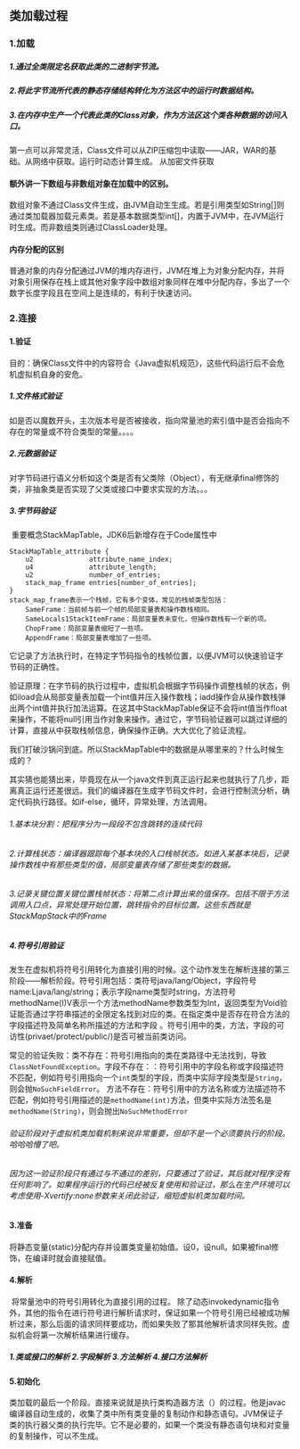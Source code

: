 ## 类加载过程

### 1.加载

##### 	1.通过全类限定名获取此类的二进制字节流。

##### 	2.将此字节流所代表的静态存储结构转化为方法区中的运行时数据结构。

##### 	3.在内存中生产一个代表此类的Class对象，作为方法区这个类各种数据的访问入口。

第一点可以非常灵活，Class文件可以从ZIP压缩包中读取——JAR，WAR的基础。从网络中获取。运行时动态计算生成。
从加密文件获取

#### 额外讲一下数组与非数组对象在加载中的区别。

​	数组对象不通过Class文件生成，由JVM自动生生成。若是引用类型如String[]则通过类加载器加载元素类。若是基本数据类型int[]，内置于JVM中，在JVM运行时生成。而非数组类则通过ClassLoader处理。
​	

#### 内存分配的区别  

​	普通对象的内存分配通过JVM的堆内存进行，JVM在堆上为对象分配内存，并将对象引用保存在栈上或其他对象字段中
​	数组对象同样在堆中分配内存，多出了一个数字长度字段且在空间上是连续的，有利于快速访问。

### 2.连接

#### 	1.验证

​	目的：确保Class文件中的内容符合《Java虚拟机规范》，这些代码运行后不会危机虚拟机自身的安危。

##### 	1.文件格式验证

​	如是否以魔数开头，主次版本号是否被接收，指向常量池的索引值中是否会指向不存在的常量或不符合类型的常量。。。。

##### 	2.元数据验证

​	对字节码进行语义分析如这个类是否有父类除（Object），有无继承final修饰的类，非抽象类是否实现了父类或接口中要求实现的方法。。。

##### 	3.字节码验证

​	重要概念StackMapTable，JDK6后新增存在于Code属性中

```
StackMapTable_attribute {
    u2              attribute_name_index;
    u4              attribute_length;
    u2              number_of_entries;
    stack_map_frame entries[number_of_entries];
}
stack_map_frame表示一个栈帧，它有多个变体，常见的栈帧类型包括：
	SameFrame：当前帧与前一个帧的局部变量表和操作数栈相同。
	SameLocals1StackItemFrame：局部变量表未变化，但操作数栈有一个新的项。
	ChopFrame：局部变量表缩短了一些项。
	AppendFrame：局部变量表增加了一些项。
```

​	它记录了方法执行时，在特定字节码指令的栈帧位置，以便JVM可以快速验证字节码的正确性。

​	验证原理：在字节码的执行过程中，虚拟机会根据字节码操作调整栈帧的状态，例如iload会从局部变量表加载一个int值并压入操作数栈；iadd操作会从操作数栈弹出两个int值并执行加法运算。
​	在这其中StackMapTable保证不会将int值当作float来操作，不能将null引用当作对象来操作。通过它，字节码验证器可以跳过详细的计算，直接从中获取栈帧信息，确保操作正确。大大优化了验证流程。

​	我们打破沙锅问到底。所以StackMapTable中的数据是从哪里来的？什么时候生成的？

​	其实猜也能猜出来，毕竟现在从一个java文件到真正运行起来也就执行了几步，距离真正运行还差很远。我们的编译器在生成字节码文件时，会进行控制流分析，确定代码执行路径。如if-else，循环，异常处理，方法调用。

###### 	1.基本块分割：把程序分为一段段不包含跳转的连续代码

###### 	2.计算栈状态：编译器跟踪每个基本块的入口栈帧状态。如进入某基本块后，记录操作数栈中有那些类型的值，局部变量表存储了那些类型的数据。

###### 	3.记录关键位置关键位置栈帧状态：将第二点计算出来的值保存。包括不限于方法调用入口点，异常处理开始位置，跳转指令的目标位置。这些东西就是StackMapStack中的Frame

##### 	4.符号引用验证

​	发生在虚拟机将符号引用转化为直接引用的时候。这个动作发生在解析连接的第三阶段——解析阶段。符号引用包括：类符号java/lang/Object，字段符号name:Ljava/lang/string；表示字段name类型时string，方法符号methodName(I)V表示一个方法methodName参数类型为Int，返回类型为Void
​	验证能否通过字符串描述的全限定名找到对应的类。在指定类中是否存在符合方法的字段描述符及简单名称所描述的方法和字段 。符号引用中的类，方法，字段的可访性(privaet/protect/public/<package>)是否可被当前类访问。

​	常见的验证失败：类不存在：符号引用指向的类在类路径中无法找到，导致`ClassNotFoundException`。字段不存在：：符号引用中的字段名称或字段描述符不匹配，例如符号引用指向一个`int`类型的字段，而类中实际字段类型是`String`，则会抛`NoSuchFieldError`。
方法不存在：符号引用中的方法名称或方法描述符不匹配，例如符号引用描述的是`methodName(int)`方法，但类中实际方法签名是`methodName(String)`，则会抛出`NoSuchMethodError`

###### 	验证阶段对于虚拟机类加载机制来说非常重要，但却不是一个必须要执行的阶段。哈哈哈懵了吧。

###### 	因为这一验证阶段只有通过与不通过的差别，只要通过了验证，其后就对程序没有任何影响了。如果程序运行的代码已经被反复使用和验证过，那么在生产环境可以考虑使用-Xvertify:none参数来关闭此验证，缩短虚拟机类加载时间。

#### 	3.准备

​	将静态变量(static)分配内存并设置类变量初始值。设0，设null。如果被final修饰，在编译时就会直接赋值。

#### 	4.解析

​	将常量池中的符号引用转化为直接引用的过程。
除了动态invokedynamic指令外，其他的指令在进行符号进行解析请求时，保证如果一个符号引用已经被成功解析过来，那么后面的请求同样要成功，而如果失败了那其他解析请求同样失败。虚拟机会将第一次解析结果进行缓存。

##### 1.类或接口的解析  2.字段解析  3.方法解析 4.接口方法解析

#### 5.初始化

​	类加载的最后一个阶段。直接来说就是执行类构造器<clinit>方法（）的过程。他是javac编译器自动生成的，收集了类中所有类变量的复制动作和静态语句。JVM保证子类的<clinit>执行器父类的<clinit>执行完毕。它不是必要的，如果一个类没有静态语句块和对变量的复制操作，可以不生成。

​	